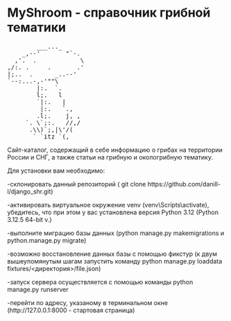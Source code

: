 # MyShroom - справочник грибной тематики
<pre>
        ___..._
    _,--'       "`-.
  ,'.  .            \
,/:. .     .       .'
|;..  .      _..--'
`--:...-,-'""\
        |:.  `.
        l;.   l
        `|:.   |
         |:.   `.,
        .l;.    j, ,
     `. \`;:.   //,/
      .\\)`;,|\'/(
       ` `itz `(,
</pre>
<p>Сайт-каталог, содержащий в себе информацию о грибах на территории России и СНГ, а также статьи на грибную и окологрибную тематику.</p>
<p>Для установки вам необходимо:</p>
<p>-склонировать данный репозиторий ( git clone https://github.com/danill-l/django_shr.git)</p>
<p>-активировать виртуальное окружение venv (venv\Scripts\activate), убедитесь, что при этом у вас установлена версия Python 3.12 (Python 3.12.5 64-bit v.)</p>
<p>-выполните миграцию базы данных (python manage.py makemigrations и python.manage.py migrate)</p>
<p>-возможно восстановление данных базы с помощью фикстур (к двум вышеупомянутым шагам запустить команду python manage.py loaddata fixtures/<директория>/file.json)</p>
<p>-запуск сервера осуществляется с помощью команды python manage.py runserver</p>
<p>-перейти по адресу, указаному в терминальном окне (http://127.0.0.1:8000 - стартовая страница)</p>